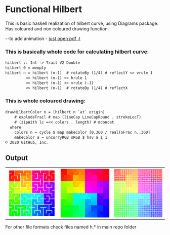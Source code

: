 # Functional Hilbert
This is basic haskell realization of hilbert curve, using Diagrams package.
Has coloured and non coloured drawing function.

--to add animation - [just open pdf :)](https://github.com/kanashimia/Throw-Away-Projects/blob/master/FunctionalHilbert/h-animated_compressed.pdf)

### This is basically whole code for calculating hilbert curve:

```
hilbert :: Int -> Trail V2 Double
hilbert 0 = mempty
hilbert n = hilbert (n-1)  # rotateBy (1/4) # reflectY <> vrule 1
         <> hilbert (n-1) <> hrule 1
         <> hilbert (n-1) <> vrule (-1)
         <> hilbert (n-1)  # rotateBy (1/4) # reflectX
```
### This is whole coloured drawing:
```
drawHilbertColor n = (hilbert n `at` origin)
    # explodeTrail # map (lineCap LineCapRound . strokeLocT)
    # (zipWith lc =<< colors . length) # mconcat
  where
    colors n = cycle $ map makeColor [0,360 / realToFrac n..360]
    makeColor a = uncurryRGB sRGB $ hsv a 1 1
© 2020 GitHub, Inc.
```

## Output

<table class="tg">
  <tr>
    <th class="tg-yw4l"><img src="h-small.png"></th>
    <th class="tg-yw4l"><img src="h-animated.png"></th>
    <th class="tg-yw4l"><img src="h.png"></th>
  </tr>

</table>

For other file formats check files named h.* in main repo folder


